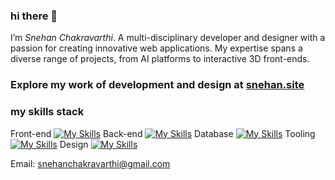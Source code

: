 ### hi there 👋
 I’m _Snehan Chakravarthi_. A multi-disciplinary developer and designer with a passion for creating innovative web applications. My expertise spans a diverse range of projects, from AI platforms to interactive 3D front-ends.

###  Explore my work of development and design at [snehan.site](https://snehan.site)

### my skills stack
Front-end
[![My Skills](https://skillicons.dev/icons?i=react,threejs,svelte,next,astro,remix,tailwind)](https://skillicons.dev)
Back-end
[![My Skills](https://skillicons.dev/icons?i=nodejs,express,python,flask,fastapi,django)](https://skillicons.dev)
Database
[![My Skills](https://skillicons.dev/icons?i=postgres,mysql,supabase,mongo,firebase)](https://skillicons.dev)
Tooling
[![My Skills](https://skillicons.dev/icons?i=postman,graphql,git,vscode,docker,vercel,kubernetes)](https://skillicons.dev)
Design
[![My Skills](https://skillicons.dev/icons?i=figma,xd,blender,ps,ai,ae)](https://skillicons.dev)

Email: snehanchakravarthi@gmail.com
